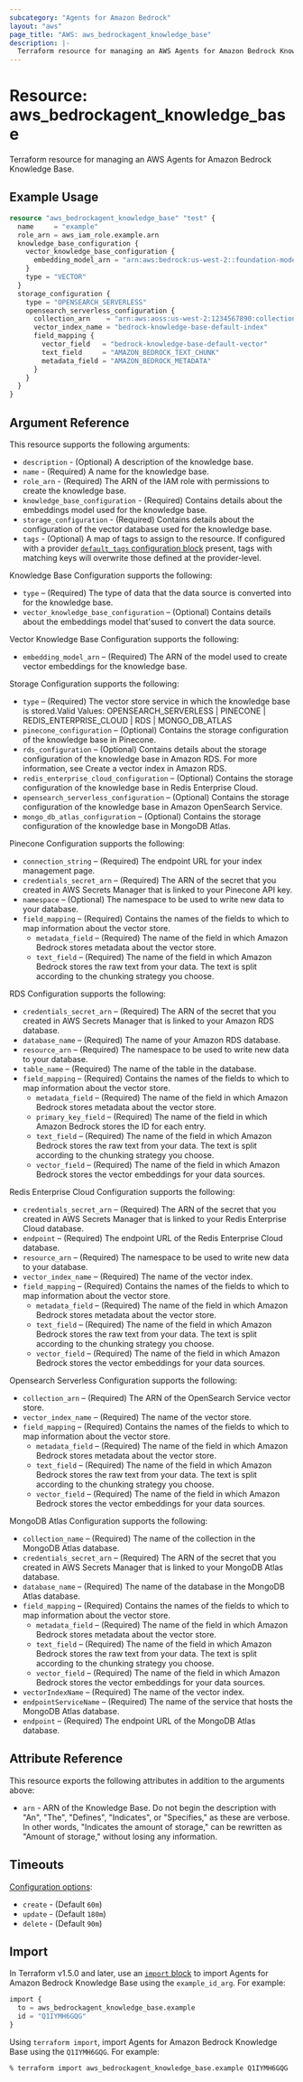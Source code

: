 ```yaml
---
subcategory: "Agents for Amazon Bedrock"
layout: "aws"
page_title: "AWS: aws_bedrockagent_knowledge_base"
description: |-
  Terraform resource for managing an AWS Agents for Amazon Bedrock Knowledge Base.
---
```


# Resource: aws_bedrockagent_knowledge_base

Terraform resource for managing an AWS Agents for Amazon Bedrock Knowledge Base.

## Example Usage

```terraform
resource "aws_bedrockagent_knowledge_base" "test" {
  name     = "example"
  role_arn = aws_iam_role.example.arn
  knowledge_base_configuration {
    vector_knowledge_base_configuration {
      embedding_model_arn = "arn:aws:bedrock:us-west-2::foundation-model/amazon.titan-embed-text-v1"
    }
    type = "VECTOR"
  }
  storage_configuration {
    type = "OPENSEARCH_SERVERLESS"
    opensearch_serverless_configuration {
      collection_arn    = "arn:aws:aoss:us-west-2:1234567890:collection/142bezjddq707i5stcrf"
      vector_index_name = "bedrock-knowledge-base-default-index"
      field_mapping {
        vector_field   = "bedrock-knowledge-base-default-vector"
        text_field     = "AMAZON_BEDROCK_TEXT_CHUNK"
        metadata_field = "AMAZON_BEDROCK_METADATA"
      }
    }
  }
}
```

## Argument Reference

This resource supports the following arguments:

* `description` - (Optional) A description of the knowledge base.
* `name` - (Required) A name for the knowledge base.
* `role_arn` - (Required) The ARN of the IAM role with permissions to create the knowledge base.
* `knowledge_base_configuration` - (Required) Contains details about the embeddings model used for the knowledge base.
* `storage_configuration` - (Required) Contains details about the configuration of the vector database used for the knowledge base.
* `tags` - (Optional) A map of tags to assign to the resource. If configured with a provider [`default_tags` configuration block](https://registry.terraform.io/providers/hashicorp/aws/latest/docs#default_tags-configuration-block) present, tags with matching keys will overwrite those defined at the provider-level.

Knowledge Base Configuration supports the following:

* `type` – (Required) The type of data that the data source is converted into for the knowledge base.
* `vector_knowledge_base_configuration` – (Optional) Contains details about the embeddings model that'sused to   convert the data source.

Vector Knowledge Base Configuration supports the following:

* `embedding_model_arn` – (Required) The ARN of the model used to create vector embeddings for the knowledge base.

Storage Configuration supports the following:

* `type` – (Required) The vector store service in which the knowledge base is stored.Valid Values: OPENSEARCH_SERVERLESS | PINECONE | REDIS_ENTERPRISE_CLOUD | RDS | MONGO_DB_ATLAS
* `pinecone_configuration` – (Optional) Contains the storage configuration of the knowledge base in Pinecone.
* `rds_configuration` – (Optional) Contains details about the storage configuration of the knowledge base in Amazon RDS. For more information, see Create a vector index in Amazon RDS.
* `redis_enterprise_cloud_configuration` – (Optional) Contains the storage configuration of the knowledge base in Redis Enterprise Cloud.
* `opensearch_serverless_configuration` – (Optional) Contains the storage configuration of the knowledge base in Amazon OpenSearch Service.
* `mongo_db_atlas_configuration` – (Optional) Contains the storage configuration of the knowledge base in MongoDB Atlas.

Pinecone Configuration supports the following:

* `connection_string` – (Required) The endpoint URL for your index management page.
* `credentials_secret_arn` – (Required) The ARN of the secret that you created in AWS Secrets Manager that is linked to your Pinecone API key.
* `namespace` – (Optional) The namespace to be used to write new data to your database.
* `field_mapping` – (Required) Contains the names of the fields to which to map information about the vector store.
    * `metadata_field` – (Required) The name of the field in which Amazon Bedrock stores metadata about the vector store.
    * `text_field` – (Required) The name of the field in which Amazon Bedrock stores the raw text from your data. The text is split according to the chunking strategy you choose.

 RDS Configuration supports the following:

* `credentials_secret_arn` – (Required) The ARN of the secret that you created in AWS Secrets Manager that is linked to your Amazon RDS database.
* `database_name` – (Required) The name of your Amazon RDS database.
* `resource_arn` – (Required) The namespace to be used to write new data to your database.
* `table_name` – (Required) The name of the table in the database.
* `field_mapping` – (Required) Contains the names of the fields to which to map information about the vector store.
    * `metadata_field` – (Required) The name of the field in which Amazon Bedrock stores metadata about the vector store.
    * `primary_key_field` – (Required) The name of the field in which Amazon Bedrock stores the ID for each entry.
    * `text_field` – (Required) The name of the field in which Amazon Bedrock stores the raw text from your data. The text is split according to the chunking strategy you choose.
    * `vector_field` – (Required) The name of the field in which Amazon Bedrock stores the vector embeddings for your data sources.

Redis Enterprise Cloud Configuration supports the following:

* `credentials_secret_arn` – (Required) The ARN of the secret that you created in AWS Secrets Manager that is linked to your Redis Enterprise Cloud database.
* `endpoint` – (Required) The endpoint URL of the Redis Enterprise Cloud database.
* `resource_arn` – (Required) The namespace to be used to write new data to your database.
* `vector_index_name` – (Required) The name of the vector index.
* `field_mapping` – (Required) Contains the names of the fields to which to map information about the vector store.
    * `metadata_field` – (Required) The name of the field in which Amazon Bedrock stores metadata about the vector store.
    * `text_field` – (Required) The name of the field in which Amazon Bedrock stores the raw text from your data. The text is split according to the chunking strategy you choose.
    * `vector_field` – (Required) The name of the field in which Amazon Bedrock stores the vector embeddings for your data sources.

Opensearch Serverless Configuration supports the following:

* `collection_arn` – (Required) The ARN of the OpenSearch Service vector store.
* `vector_index_name` – (Required) The name of the vector store.
* `field_mapping` – (Required) Contains the names of the fields to which to map information about the vector store.
    * `metadata_field` – (Required) The name of the field in which Amazon Bedrock stores metadata about the vector store.
    * `text_field` – (Required) The name of the field in which Amazon Bedrock stores the raw text from your data. The text is split according to the chunking strategy you choose.
    * `vector_field` – (Required) The name of the field in which Amazon Bedrock stores the vector embeddings for your data sources.

MongoDB Atlas Configuration supports the following:

* `collection_name` – (Required) The name of the collection in the MongoDB Atlas database.
* `credentials_secret_arn` – (Required) The ARN of the secret that you created in AWS Secrets Manager that is linked to your MongoDB Atlas database.
* `database_name` – (Required) The name of the database in the MongoDB Atlas database.
* `field_mapping` – (Required) Contains the names of the fields to which to map information about the vector store.
    * `metadata_field` – (Required) The name of the field in which Amazon Bedrock stores metadata about the vector store.
    * `text_field` – (Required) The name of the field in which Amazon Bedrock stores the raw text from your data. The text is split according to the chunking strategy you choose.
    * `vector_field` – (Required) The name of the field in which Amazon Bedrock stores the vector embeddings for your data sources.
* `vectorIndexName` – (Required) The name of the vector index.
* `endpointServiceName` – (Required) The name of the service that hosts the MongoDB Atlas database.
* `endpoint` – (Required) The endpoint URL of the MongoDB Atlas database.

## Attribute Reference

This resource exports the following attributes in addition to the arguments above:

* `arn` - ARN of the Knowledge Base. Do not begin the description with "An", "The", "Defines", "Indicates", or "Specifies," as these are verbose. In other words, "Indicates the amount of storage," can be rewritten as "Amount of storage," without losing any information.

## Timeouts

[Configuration options](https://developer.hashicorp.com/terraform/language/resources/syntax#operation-timeouts):

* `create` - (Default `60m`)
* `update` - (Default `180m`)
* `delete` - (Default `90m`)

## Import

In Terraform v1.5.0 and later, use an [`import` block](https://developer.hashicorp.com/terraform/language/import) to import Agents for Amazon Bedrock Knowledge Base using the `example_id_arg`. For example:

```terraform
import {
  to = aws_bedrockagent_knowledge_base.example
  id = "Q1IYMH6GQG"
}
```

Using `terraform import`, import Agents for Amazon Bedrock Knowledge Base using the `Q1IYMH6GQG`. For example:

```console
% terraform import aws_bedrockagent_knowledge_base.example Q1IYMH6GQG
```
